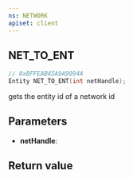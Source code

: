 ```yaml
---
ns: NETWORK
apiset: client
---
```

## NET_TO_ENT

```c
// 0xBFFEAB45A9A9094A
Entity NET_TO_ENT(int netHandle);
```

gets the entity id of a network id

## Parameters
* **netHandle**:

## Return value

